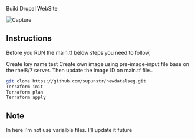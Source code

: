 
Build Drupal WebSite

![Capture](https://user-images.githubusercontent.com/42246100/126301830-2364614a-f35c-43c2-91af-62b3fa5f1144.PNG)

## Instructions

Before you RUN the main.tf below steps you need to follow,

Create key name test
Create own image using pre-image-input file base on the rhel8/7 server.
Then update the Image ID on main.tf file..

```sh
git clone https://github.com/supunstr/newdatalseg.git
Terraform init 
Terraform plan
Terraform apply 
```
## Note
In here I'm not use varialble files. I'll update it future
